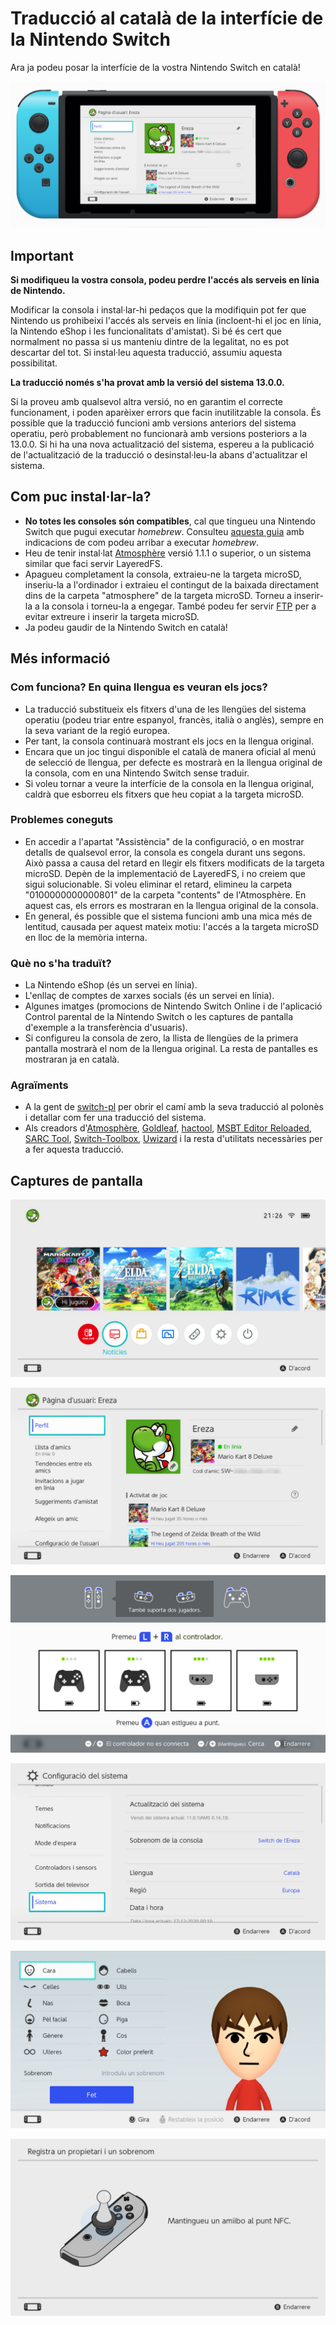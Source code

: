 # Traducció al català de la interfície de la Nintendo Switch
Ara ja podeu posar la interfície de la vostra Nintendo Switch en català!

![Imatge de la pàgina d'usuari en català](https://github.com/Ereza/switch-cat/blob/master/assets/header.png)

## Important
**Si modifiqueu la vostra consola, podeu perdre l'accés als serveis en línia de Nintendo.**

Modificar la consola i instal·lar-hi pedaços que la modifiquin pot fer que Nintendo us prohibeixi l'accés als serveis en línia (incloent-hi el joc en línia, la Nintendo eShop i les funcionalitats d'amistat). Si bé és cert que normalment no passa si us manteniu dintre de la legalitat, no es pot descartar del tot. Si instal·leu aquesta traducció, assumiu aquesta possibilitat.

**La traducció només s'ha provat amb la versió del sistema 13.0.0.**

Si la proveu amb qualsevol altra versió, no en garantim el correcte funcionament, i poden aparèixer errors que facin inutilitzable la consola. És possible que la traducció funcioni amb versions anteriors del sistema operatiu, però probablement no funcionarà amb versions posteriors a la 13.0.0. Si hi ha una nova actualització del sistema, espereu a la publicació de l'actualització de la traducció o desinstal·leu-la abans d'actualitzar el sistema.

## Com puc instal·lar-la?
* **No totes les consoles són compatibles**, cal que tingueu una Nintendo Switch que pugui executar *homebrew*. Consulteu [aquesta guia](https://switch.homebrew.guide/gettingstarted/beforestarting) amb indicacions de com podeu arribar a executar *homebrew*.
* Heu de tenir instal·lat [Atmosphère](https://github.com/Atmosphere-NX/Atmosphere) versió 1.1.1 o superior, o un sistema similar que faci servir LayeredFS.
* Apagueu completament la consola, extraieu-ne la targeta microSD, inseriu-la a l'ordinador i extraieu el contingut de la baixada directament dins de la carpeta "atmosphere" de la targeta microSD. Torneu a inserir-la a la consola i torneu-la a engegar. També podeu fer servir [FTP](https://github.com/mtheall/ftpd) per a evitar extreure i inserir la targeta microSD.
* Ja podeu gaudir de la Nintendo Switch en català!

## Més informació
### Com funciona? En quina llengua es veuran els jocs?
* La traducció substitueix els fitxers d'una de les llengües del sistema operatiu (podeu triar entre espanyol, francès, italià o anglès), sempre en la seva variant de la regió europea.
* Per tant, la consola continuarà mostrant els jocs en la llengua original.
* Encara que un joc tingui disponible el català de manera oficial al menú de selecció de llengua, per defecte es mostrarà en la llengua original de la consola, com en una Nintendo Switch sense traduir.
* Si voleu tornar a veure la interfície de la consola en la llengua original, caldrà que esborreu els fitxers que heu copiat a la targeta microSD.

### Problemes coneguts
* En accedir a l'apartat "Assistència" de la configuració, o en mostrar detalls de qualsevol error, la consola es congela durant uns segons. Això passa a causa del retard en llegir els fitxers modificats de la targeta microSD. Depèn de la implementació de LayeredFS, i no creiem que sigui solucionable. Si voleu eliminar el retard, elimineu la carpeta "0100000000000801" de la carpeta "contents" de l'Atmosphère. En aquest cas, els errors es mostraran en la llengua original de la consola.
* En general, és possible que el sistema funcioni amb una mica més de lentitud, causada per aquest mateix motiu: l'accés a la targeta microSD en lloc de la memòria interna.

### Què no s'ha traduït?
* La Nintendo eShop (és un servei en línia).
* L'enllaç de comptes de xarxes socials (és un servei en línia).
* Algunes imatges (promocions de Nintendo Switch Online i de l'aplicació Control parental de la Nintendo Switch o les captures de pantalla d'exemple a la transferència d'usuaris).
* Si configureu la consola de zero, la llista de llengües de la primera pantalla mostrarà el nom de la llengua original. La resta de pantalles es mostraran ja en català.

### Agraïments
* A la gent de [switch-pl](https://github.com/bandithedoge/switch-pl) per obrir el camí amb la seva traducció al polonès i detallar com fer una traducció del sistema.
* Als creadors d'[Atmosphère](https://github.com/Atmosphere-NX/Atmosphere), [Goldleaf](https://github.com/XorTroll/Goldleaf), [hactool](https://github.com/SciresM/hactool), [MSBT Editor Reloaded](https://github.com/IcySon55/3DLandMSBTeditor), [SARC Tool](https://github.com/aboood40091/SARC-Tool), [Switch-Toolbox](https://github.com/KillzXGaming/Switch-Toolbox), [Uwizard](https://github.com/MrMysterio/Uwizard) i la resta d'utilitats necessàries per a fer aquesta traducció.

## Captures de pantalla

![Imatge de la interfície en català 1](https://github.com/Ereza/switch-cat/blob/master/assets/screenshot1.jpg)

![Imatge de la interfície en català 2](https://github.com/Ereza/switch-cat/blob/master/assets/screenshot2.jpg)

![Imatge de la interfície en català 3](https://github.com/Ereza/switch-cat/blob/master/assets/screenshot3.jpg)

![Imatge de la interfície en català 4](https://github.com/Ereza/switch-cat/blob/master/assets/screenshot4.jpg)

![Imatge de la interfície en català 5](https://github.com/Ereza/switch-cat/blob/master/assets/screenshot5.jpg)

![Imatge de la interfície en català 6](https://github.com/Ereza/switch-cat/blob/master/assets/screenshot6.jpg)
